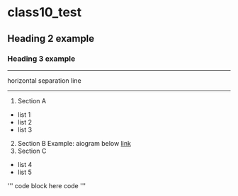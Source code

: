 # class10_test

## Heading 2 example

### Heading 3 example

***
horizontal separation line
***

1. Section A
* list 1 
* list 2
* list 3

2. Section B
Example: aiogram below
[link](https://github.com/aiogram/aiogram)
4. Section C
* list 4
* list 5

'''
code block here 
code 
'''
